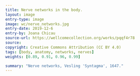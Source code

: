 ```yaml
---
title: Nerve networks in the body.
layout: image
entry-type: image
image: wc/nerve_networks.jpg
entry-date: 2019-12-6
entry-by: Joana Chicau
source-url: https://wellcomecollection.org/works/pqqf4r78
source:
copyright: Creative Commons Attribution (CC BY 4.0) 
tags: [body, anatomy, networks, nerves]
weights: [0.89, 0.91, 0.96, 0.99]

summary: "Nerve networks, Vesling 'Syntagma', 1647."
---
```

